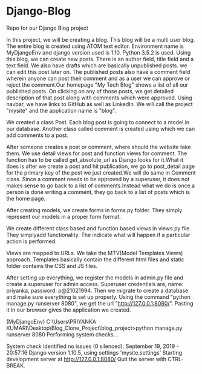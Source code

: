 # Django-Blog
Repo for our Django Blog project

In this project, we will be creating a blog. This blog will be a multi user blog. The entire blog is created using ATOM text editor.
Environment name is MyDjangoEnv and django version used is 1.10. Python 3.5.2 is used. Using this blog, we can create new posts. There is an author field, title field and a text field. We also have drafts which are basically unpublished posts. we can edit this post later on. The published posts also have a comment field wherein anyone can post their comment and as a user we can approve or reject the comment.Our homepage "My Tech Blog" shows a list of all our published posts. On clicking on any of those posts, we get detailed description of that post along with comments which were approved. Using navbar, we have links to GitHub as well  as LinkedIn. We will call the project "mysite" and the application name is "blog". 

We created a class Post. Each blog post is going to connect to a model in our database. Another class called comment is created using which we can add comments to a post. 

After someone creates a post or comment, where should the website take them. We use detail views for post and function views for comment. The function has to be called get_absolute_url as Django looks for it.What it does is after we create a post and hit publication, we go to post_detail page for the primary key of the post we just created.We will do same in Comment class. Since a comment needs to be approved by a superuser, it does not makes sense to go back to a list of comments.Instead what we do is once a person is done writing a comment, they go back to a list of posts which is the home page.

After creating models, we create forms in forms.py folder. They simply represent our models in a proper form format. 

We create different class based and function based views in views.py file. They simplyadd functionality. The indicate what will happen if a particular action is performed.

Views are mapped to URLs. We take the MTV(Model Templates Views) approach. Templates basically contain the different html files and static folder contains the CSS and JS files.

After setting up everything, we register the models in admin.py file and create a superuser for admin access. Superuser credentials are, name: priyanka, password: p@21021994. Then we migrate to create a database and make sure everything is set up properly. Using the command "python manage.py runserver 8080", we get the url "http://127.0.0.1:8080/". Pasting it in our browser gives the application we created.


(MyDjangoEnv) C:\Users\PRIYANKA KUMARI\Desktop\Blog_Clone_Project\blog_project>python manage.py runserver 8080
Performing system checks...

System check identified no issues (0 silenced).
September 19, 2019 - 20:57:16
Django version 1.10.5, using settings 'mysite.settings'
Starting development server at http://127.0.0.1:8080/
Quit the server with CTRL-BREAK.
